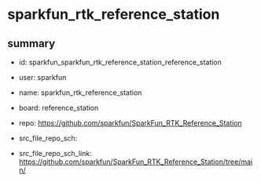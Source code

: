 # sparkfun_rtk_reference_station
 
## summary 
* id: sparkfun_sparkfun_rtk_reference_station_reference_station
* user: sparkfun
* name: sparkfun_rtk_reference_station
* board: reference_station
* repo: https://github.com/sparkfun/SparkFun_RTK_Reference_Station



* src_file_repo_sch: 
* src_file_repo_sch_link: https://github.com/sparkfun/SparkFun_RTK_Reference_Station/tree/main/






